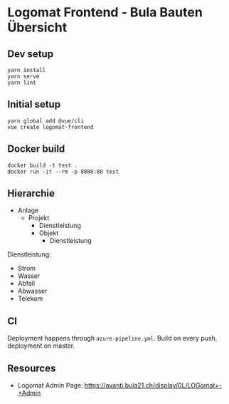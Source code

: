 # Logomat Frontend - Bula Bauten Übersicht

## Dev setup

    yarn install
    yarn serve
    yarn lint

## Initial setup

    yarn global add @vue/cli
    vue create logomat-frontend

## Docker build

    docker build -t test .
    docker run -it --rm -p 8080:80 test

## Hierarchie

* Anlage
  * Projekt
    * Dienstleistung
    * Objekt
      * Dienstleistung

Dienstleistung:
* Strom
* Wasser
* Abfall
* Abwasser
* Telekom

## CI

Deployment happens through `azure-pipeline.yml`.
Build on every push, deployment on master.

## Resources

* Logomat Admin Page: <https://avanti.bula21.ch/display/0L/LOGomat+-+Admin>
